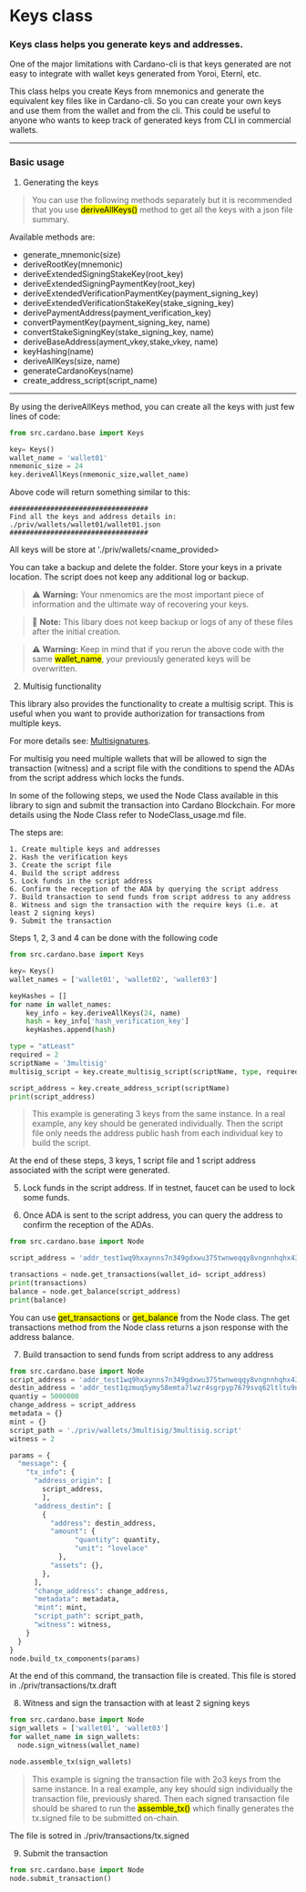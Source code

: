 # Keys class 

### Keys class helps you generate keys and addresses.
One of the major limitations with Cardano-cli is that keys generated are not easy to integrate with wallet keys generated from Yoroi, Eternl, etc.

This class helps you create Keys from mnemonics and generate the equivalent key files like in Cardano-cli. So you can create your own keys and use them from the wallet and from the cli. This could be useful to anyone who wants to keep track of generated keys from CLI in commercial wallets.

***

### Basic usage

1. Generating the keys

> You can use the following methods separately but it is recommended that you use <mark>deriveAllKeys()</mark> method to get all the keys with a json file summary. 

Available methods are:

- generate_mnemonic(size)
- deriveRootKey(mnemonic)
- deriveExtendedSigningStakeKey(root_key)
- deriveExtendedSigningPaymentKey(root_key)
- deriveExtendedVerificationPaymentKey(payment_signing_key)
- deriveExtendedVerificationStakeKey(stake_signing_key)
- derivePaymentAddress(payment_verification_key)
- convertPaymentKey(payment_signing_key, name)
- convertStakeSigningKey(stake_signing_key, name)
- deriveBaseAddress(ayment_vkey,stake_vkey, name)
- keyHashing(name)
- deriveAllKeys(size, name)
- generateCardanoKeys(name)
- create_address_script(script_name)

***

By using the deriveAllKeys method, you can create all the keys with just few lines of code: 

```python
from src.cardano.base import Keys

key= Keys()
wallet_name = 'wallet01'
nmemonic_size = 24
key.deriveAllKeys(nmemonic_size,wallet_name)
```
Above code will return something similar to this:

    ##################################
    Find all the keys and address details in: ./priv/wallets/wallet01/wallet01.json
    ##################################

All keys will be store at './priv/wallets/<name_provided>

You can take a backup and delete the folder. Store your keys in a private location. The script does not keep any additional log or backup.

> :warning: **Warning:** Your nmenomics are the most important piece of information and the ultimate way of recovering your keys.

> :memo: **Note:** This libary does not keep backup or logs of any of these files after the initial creation.

> :warning: **Warning:** Keep in mind that if you rerun the above code with the same <mark>wallet_name</mark>, your previously generated keys will be overwritten.  


2. Multisig functionality

This library also provides the functionality to create a multisig script. This is useful when you want to provide authorization for transactions from multiple keys.

For more details see: [Multisignatures](https://github.com/input-output-hk/cardano-node/blob/c6b574229f76627a058a7e559599d2fc3f40575d/doc/reference/simple-scripts.md).

For multisig you need multiple wallets that will be allowed to sign the transaction (witness) and a script file with the conditions to spend the ADAs from the script address which locks the funds. 

In some of the following steps, we used the Node Class available in this library to sign and submit the transaction into Cardano Blockchain. For more details using the Node Class refer to NodeClass_usage.md file.

The steps are:

    1. Create multiple keys and addresses
    2. Hash the verification keys
    3. Create the script file
    4. Build the script address
    5. Lock funds in the script address
    6. Confirm the reception of the ADA by querying the script address
    7. Build transaction to send funds from script address to any address
    8. Witness and sign the transaction with the require keys (i.e. at least 2 signing keys)
    9. Submit the transaction

Steps 1, 2, 3 and 4 can be done with the following code

```python
from src.cardano.base import Keys

key= Keys()
wallet_names = ['wallet01', 'wallet02', 'wallet03']

keyHashes = []
for name in wallet_names:
    key_info = key.deriveAllKeys(24, name)
    hash = key_info['hash_verification_key']
    keyHashes.append(hash)

type = "atLeast"
required = 2
scriptName = '3multisig'
multisig_script = key.create_multisig_script(scriptName, type, required, keyHashes)

script_address = key.create_address_script(scriptName)
print(script_address)
```
> This example is generating 3 keys from the same instance. In a real example, any key should be generated individually. Then the script file only needs the address public hash from each individual key to build the script. 

At the end of these steps, 3 keys, 1 script file and 1 script address associated with the script were generated.

5. Lock funds in the script address. If in testnet, faucet can be used to lock some funds.

6. Once ADA is sent to the script address, you can query the address to confirm the reception of the ADAs.

```python
from src.cardano.base import Node

script_address = 'addr_test1wq9hxaynns7n349gdxwu375twnweqqy8vngnnhqhx43gutg6zls8t'

transactions = node.get_transactions(wallet_id= script_address)
print(transactions)
balance = node.get_balance(script_address)
print(balance)
```
You can use <Mark>get_transactions</Mark> or <Mark>get_balance</Mark> from the Node class.
The get transactions method from the Node class returns a json response with the address balance.

7. Build transaction to send funds from script address to any address

```python
from src.cardano.base import Node
script_address = 'addr_test1wq9hxaynns7n349gdxwu375twnweqqy8vngnnhqhx43gutg6zls8t'
destin_address = 'addr_test1qzmuq5ymy58emta7lwzr4sgrpyp7679svq62ltltu9nsgla0yzn06hf399g6wmcqce90gxqujpzu7duaenk2t2vy3gjspdsx02'
quantiy = 5000000
change_address = script_address
metadata = {}
mint = {}
script_path = './priv/wallets/3multisig/3multisig.script'
witness = 2

params = {
  "message": {
    "tx_info": {
      "address_origin": [
        script_address,
        ],
      "address_destin": [
        {
          "address": destin_address,
          "amount": {
                "quantity": quantity,
                "unit": "lovelace"
            },
          "assets": {},
        },
      ],
      "change_address": change_address,
      "metadata": metadata,
      "mint": mint,
      "script_path": script_path,
      "witness": witness,
    }
  }
}
node.build_tx_components(params)
```
At the end of this command, the transaction file is created. This file is stored in ./priv/transactions/tx.draft

8. Witness and sign the transaction with at least 2 signing keys

```python
from src.cardano.base import Node
sign_wallets = ['wallet01', 'wallet03']
for wallet_name in sign_wallets:
  node.sign_witness(wallet_name)

node.assemble_tx(sign_wallets)
```
> This example is signing the transaction file with 2o3 keys from the same instance. In a real example, any key should sign individually the transaction file, previously shared. Then each signed transaction file should be shared to run the <Mark>assemble_tx()</Mark> which finally generates the tx.signed file to be submitted on-chain. 


The file is sotred in ./priv/transactions/tx.signed

9. Submit the transaction

```python
from src.cardano.base import Node
node.submit_transaction()
```